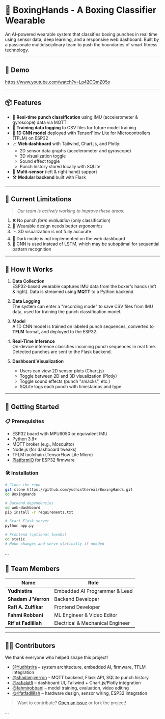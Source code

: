 # 🥊 BoxingHands - A Boxing Classifier Wearable

An AI-powered wearable system that classifies boxing punches in real time using sensor data, deep learning, and a responsive web dashboard. Built by a passionate multidisciplinary team to push the boundaries of smart fitness technology.

---

## 📸 Demo

https://www.youtube.com/watch?v=Lp42CQmZ05o

---

## 📦 Features

- 🔁 **Real-time punch classification** using IMU (accelerometer & gyroscope) data via MQTT
- 💾 **Training data logging** to CSV files for future model training
- 🧠 **1D CNN model** deployed with TensorFlow Lite for Microcontrollers (TFLM) on ESP32
- 📈 **Web dashboard** with Tailwind, Chart.js, and Plotly:
  - 2D sensor data graphs (accelerometer and gyroscope)
  - 3D visualization toggle
  - Sound effect toggle
  - Punch history stored locally with SQLite
- 🔧 **Multi-sensor** (left & right hand) support
- 🛠️ **Modular backend** built with Flask

---

## 🎯 Current Limitations

> *Our team is actively working to improve these areas:*

1. ❌ No punch *form evaluation* (only classification)
2. 📐 Wearable design needs better *ergonomics*
3. 📉 3D visualization is not fully accurate
4. 🌙 Dark mode is not implemented on the web dashboard
5. 🔁 CNN is used instead of LSTM, which may be suboptimal for sequential pattern recognition

---

## 🧠 How It Works

1. **Data Collection**  
   ESP32-based wearable captures IMU data from the boxer's hands (left & right). Data is streamed using **MQTT** to a Python backend.

2. **Data Logging**  
   The system can enter a "recording mode" to save CSV files from IMU data, used for training the punch classification model.

3. **Model**  
   A 1D CNN model is trained on labeled punch sequences, converted to **TFLM** format, and deployed to the ESP32.

4. **Real-Time Inference**  
   On-device inference classifies incoming punch sequences in real time. Detected punches are sent to the Flask backend.

5. **Dashboard Visualization**  
   - Users can view 2D sensor plots (Chart.js)
   - Toggle between 2D and 3D visualization (Plotly)
   - Toggle sound effects (punch "smacks", etc.)
   - SQLite logs each punch with timestamps and type

---

## 🚀 Getting Started

### 📋 Prerequisites

- ESP32 board with MPU6050 or equivalent IMU
- Python 3.8+
- MQTT broker (e.g., Mosquitto)
- Node.js (for dashboard tweaks)
- TFLM toolchain (TensorFlow Lite Micro)
- [PlatformIO](https://platformio.org/) for ESP32 firmware

### 🛠️ Installation

```bash
# Clone the repo
git clone https://github.com/yudhisthereal/BoxingHands.git
cd BoxingHands

# Backend dependencies
cd web-dashboard
pip install -r requirements.txt

# Start Flask server
python app.py

# Frontend (optional tweaks)
cd static
# Make changes and serve statically if needed
```

...

## 👥 Team Members

| Name                | Role                             |
|---------------------|----------------------------------|
| **Yudhistira**       | Embedded AI Programmer & Lead   |
| **Shadam J'Verron** | Backend Developer                |
| **Rafi A. Zulfikar**| Frontend Developer               |
| **Fahmi Robbani**   | ML Engineer & Video Editor       |
| **Rif'at Fadlillah**| Electrical & Mechanical Engineer |

---

## 👨‍💻 Contributors

We thank everyone who helped shape this project!

- [@Yudhistira](https://github.com/yudhisthereal) – system architecture, embedded AI, firmware, TFLM integration
- [@shadamjverron](https://github.com/shadamjv) – MQTT backend, Flask API, SQLite punch history
- [@rafialutfi]() – dashboard UI, Tailwind + Chart.js/Plotly integration
- [@fahmirobbani]() – model training, evaluation, video editing
- [@rifatfadlillah]() – hardware design, sensor wiring, ESP32 integration

> Want to contribute? [Open an issue](https://github.com/yudhisthereal/BoxingHands/issues) or fork the project!

...

